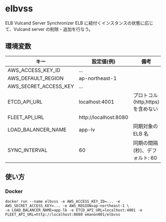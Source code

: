 # elbvss

ELB Vulcand Server Synchronizer
ELB に紐付くインスタンスの状態に応じて、Vulcand server の削除・追加を行なう。

## 環境変数

キー                                     | 設定値(例)                                 | 備考
-----------------------------------------|--------------------------------------------|----------------------
AWS\_ACCESS\_KEY\_ID                     | ...                                        |
AWS\_DEFAULT\_REGION                     | ap-northeast-1                             |
AWS\_SECRET\_ACCESS\_KEY                 | ...                                        |
ETCD\_API\_URL                           | localhost:4001                             | プロトコル(http,https)を含めない
FLEET\_API\_URL                          | http://localhost:8080                      |
LOAD\_BALANCER\_NAME                     | app-lv                                     | 同期対象の ELB 名
SYNC\_INTERVAL                           | 60                                         | 同期の間隔(秒)、デフォルト: 60

## 使い方

### Docker

```
docker run --name elbvss -e AWS_ACCESS_KEY_ID=... -e AWS_SECRET_ACCESS_KEY=... -e AWS_REGION=ap-northeast-1 \
-e LOAD_BALANCER_NAME=app-lb -e ETCD_API_URL=localhost:4001 -e FLEET_API_URL=http://localhost:8080 emanon001/elbvss
```
